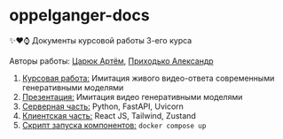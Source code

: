 # oppelganger-docs
✨❤⌚ Документы курсовой работы 3-его курса

Авторы работы: <a href="https://funcfolio.ru">Царюк Артём</a>, <a href="https://t.me/Racionalus">Приходько Александр</a>

1. <a href="https://github.com/Oppelganger/.github/blob/main/Имитация живого видео-ответа современными генеративными моделями.pdf">Курсовая работа:</a> Имитация живого видео-ответа современными генеративными моделями
2. <a href="https://github.com/Oppelganger/.github/blob/main/Имитация видео генеративными моделями.pptx">Презентация:</a> Имитация видео генеративными моделями
3. <a href="https://github.com/Oppelganger/oppelganger">Серверная часть:</a> Python, FastAPI, Uvicorn
4. <a href="https://github.com/Oppelganger/oppelganger-frontend">Клиентская часть:</a> React JS, Tailwind, Zustand
5. <a href="https://github.com/Oppelganger/oppelganger-devops">Скрипт запуска компонентов:</a> `docker compose up`
